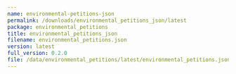 ```yaml
---
name: environmental-petitions-json
permalink: /downloads/environmental_petitions_json/latest
package: environmental_petitions
title: environmental_petitions_json
filename: environmental_petitions.json
version: latest
full_version: 0.2.0
file: /data/environmental_petitions/latest/environmental_petitions.json
---
```

